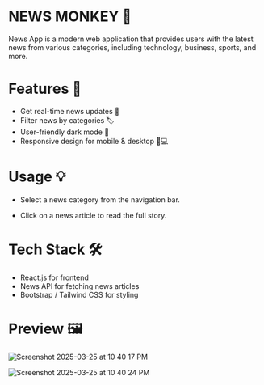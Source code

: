 # NEWS MONKEY 📰
News App is a modern web application that provides users with the latest news from various categories, including technology, business, sports, and more.

# Features 🚀
- Get real-time news updates 📡
- Filter news by categories 🏷️
- User-friendly dark mode 🌙
- Responsive design for mobile & desktop 📱💻

# Usage 💡
- Select a news category from the navigation bar.

- Click on a news article to read the full story.

# Tech Stack 🛠️
- React.js for frontend 
- News API for fetching news articles
- Bootstrap / Tailwind CSS for styling

# Preview 🖼

![Screenshot 2025-03-25 at 10 40 17 PM](https://github.com/user-attachments/assets/6bea02b9-ff1b-4946-9620-22b7743243cf)

![Screenshot 2025-03-25 at 10 40 24 PM](https://github.com/user-attachments/assets/015ce0a3-54b6-4461-a1d7-2545370f93ce)
